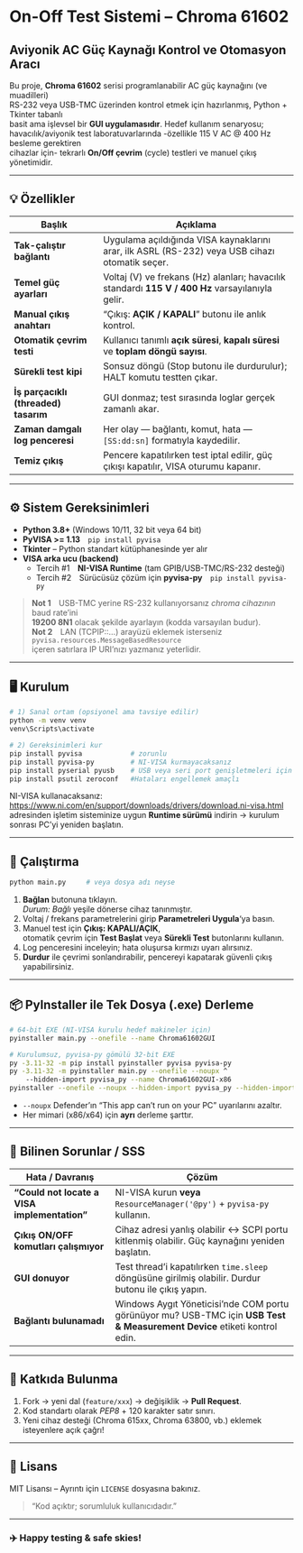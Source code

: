 
# On-Off Test Sistemi – **Chroma 61602**  
Aviyonik AC Güç Kaynağı Kontrol ve Otomasyon Aracı
---

Bu proje, **Chroma 61602** serisi programlanabilir AC güç kaynağını (ve muadilleri)  
RS-232 veya USB-TMC üzerinden kontrol etmek için hazırlanmış, Python + Tkinter tabanlı  
basit ama işlevsel bir **GUI uygulamasıdır**. Hedef kullanım senaryosu;  
havacılık/aviyonik test laboratuvarlarında -özellikle 115 V AC @ 400 Hz besleme gerektiren  
cihazlar için- tekrarlı **On/Off çevrim** (cycle) testleri ve manuel çıkış yönetimidir.

---

## 💡 Özellikler
| Başlık | Açıklama |
|---|---|
| **Tak-çalıştır bağlantı** | Uygulama açıldığında VISA kaynaklarını arar, ilk ASRL (RS-232) veya USB cihazı otomatik seçer. |
| **Temel güç ayarları** | Voltaj (V) ve frekans (Hz) alanları; havacılık standardı **115 V / 400 Hz** varsayılanıyla gelir. |
| **Manual çıkış anahtarı** | “Çıkış: **AÇIK / KAPALI**” butonu ile anlık kontrol. |
| **Otomatik çevrim testi** | Kullanıcı tanımlı **açık süresi**, **kapalı süresi** ve **toplam döngü sayısı**. |
| **Sürekli test kipi** | Sonsuz döngü (Stop butonu ile durdurulur); HALT komutu testten çıkar. |
| **İş parçacıklı (threaded) tasarım** | GUI donmaz; test sırasında loglar gerçek zamanlı akar. |
| **Zaman damgalı log penceresi** | Her olay — bağlantı, komut, hata — `[SS:dd:sn]` formatıyla kaydedilir. |
| **Temiz çıkış** | Pencere kapatılırken test iptal edilir, güç çıkışı kapatılır, VISA oturumu kapanır. |

---

## ⚙️ Sistem Gereksinimleri
* **Python 3.8+** (Windows 10/11, 32 bit veya 64 bit)  
* **PyVISA >= 1.13** `pip install pyvisa`  
* **Tkinter** – Python standart kütüphanesinde yer alır  
* **VISA arka ucu (backend)**  
  * Tercih #1 **NI-VISA Runtime** (tam GPIB/USB-TMC/RS-232 desteği)  
  * Tercih #2 Sürücüsüz çözüm için **pyvisa-py** `pip install pyvisa-py`

> **Not 1** USB-TMC yerine RS-232 kullanıyorsanız _chroma cihazının_ baud rate’ini  
> **19200 8N1** olacak şekilde ayarlayın (kodda varsayılan budur).  
> **Not 2** LAN (TCPIP::…) arayüzü eklemek isterseniz `pyvisa.resources.MessageBasedResource`  
> içeren satırlara IP URI’nızı yazmanız yeterlidir.

---

## 🖥️ Kurulum

```bash
# 1) Sanal ortam (opsiyonel ama tavsiye edilir)
python -m venv venv
venv\Scripts\activate

# 2) Gereksinimleri kur
pip install pyvisa            # zorunlu
pip install pyvisa-py         # NI-VISA kurmayacaksanız
pip install pyserial pyusb    # USB veya seri port genişletmeleri için gerekebilir
pip install psutil zeroconf   #Hataları engellemek amaçlı
```

NI-VISA kullanacaksanız:  
<https://www.ni.com/en/support/downloads/drivers/download.ni-visa.html> adresinden
işletim sisteminize uygun **Runtime sürümü** indirin → kurulum sonrası PC’yi yeniden başlatın.

---

## 🚀 Çalıştırma

```bash
python main.py     # veya dosya adı neyse
```

1. **Bağlan** butonuna tıklayın.  
   *Durum: Bağlı* yeşile dönerse cihaz tanınmıştır.  
2. Voltaj / frekans parametrelerini girip **Parametreleri Uygula**‘ya basın.  
3. Manuel test için **Çıkış: KAPALI/AÇIK**,  
   otomatik çevrim için **Test Başlat** veya **Sürekli Test** butonlarını kullanın.  
4. Log penceresini inceleyin; hata oluşursa kırmızı uyarı alırsınız.  
5. **Durdur** ile çevrimi sonlandırabilir, pencereyi kapatarak güvenli çıkış yapabilirsiniz.

---

## 📦 PyInstaller ile Tek Dosya (.exe) Derleme

```bash
# 64-bit EXE (NI-VISA kurulu hedef makineler için)
pyinstaller main.py --onefile --name Chroma61602GUI

# Kurulumsuz, pyvisa-py gömülü 32-bit EXE
py -3.11-32 -m pip install pyinstaller pyvisa pyvisa-py
py -3.11-32 -m pyinstaller main.py --onefile --noupx ^
    --hidden-import pyvisa_py --name Chroma61602GUI-x86
pyinstaller --onefile --noupx --hidden-import pyvisa_py --hidden-import serial.tools.list_ports --hidden-import pyserial --hidden-import psutil --hidden-import zeroconf --windowed --name Chroma61602GUI
```

* `--noupx` Defender’ın “This app can’t run on your PC” uyarılarını azaltır.  
* Her mimari (x86/x64) için **ayrı** derleme şarttır.  

---

## 🐞 Bilinen Sorunlar / SSS

| Hata / Davranış | Çözüm |
|---|---|
| **“Could not locate a VISA implementation”** | NI-VISA kurun **veya** `ResourceManager('@py')` + `pyvisa-py` kullanın. |
| **Çıkış ON/OFF komutları çalışmıyor** | Cihaz adresi yanlış olabilir ↔ SCPI portu kitlenmiş olabilir. Güç kaynağını yeniden başlatın. |
| **GUI donuyor** | Test thread’i kapatılırken `time.sleep` döngüsüne girilmiş olabilir. Durdur butonu ile çıkış yapın. |
| **Bağlantı bulunamadı** | Windows Aygıt Yöneticisi’nde COM portu görünüyor mu? USB-TMC için **USB Test & Measurement Device** etiketi kontrol edin. |

---

## 🤝 Katkıda Bulunma

1. Fork → yeni dal (`feature/xxx`) → değişiklik → **Pull Request**.  
2. Kod standartı olarak *PEP8* + 120 karakter satır sınırı.  
3. Yeni cihaz desteği (Chroma 615xx, Chroma 63800, vb.) eklemek isteyenlere açık çağrı!

---

## 📜 Lisans

MIT Lisansı – Ayrıntı için `LICENSE` dosyasına bakınız.  
> “Kod açıktır; sorumluluk kullanıcıdadır.”

---

### ✈️ Happy testing & safe skies!

